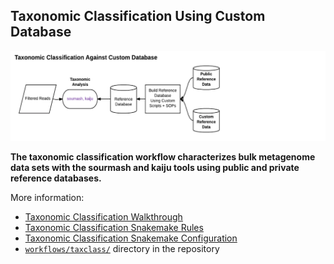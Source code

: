 ## Taxonomic Classification Using Custom Database

![Taxonomic classification](img/Workflow2_TaxClass.png)

**The taxonomic classification workflow characterizes 
bulk metagenome data sets with the sourmash
and kaiju tools using public and private reference databases.**

More information:

* [Taxonomic Classification Walkthrough](taxclass_walkthru.md)
* [Taxonomic Classification Snakemake Rules](taxclass_snakemake.md)
* [Taxonomic Classification Snakemake Configuration](taxclass_config.md)
* [`workflows/taxclass/`](/workflows/taxclass) directory in the repository


